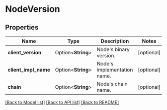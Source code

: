 # NodeVersion

## Properties

Name | Type | Description | Notes
------------ | ------------- | ------------- | -------------
**client_version** | Option<**String**> | Node's binary version. | [optional]
**client_impl_name** | Option<**String**> | Node's implementation name. | [optional]
**chain** | Option<**String**> | Node's chain name. | [optional]

[[Back to Model list]](../README.md#documentation-for-models) [[Back to API list]](../README.md#documentation-for-api-endpoints) [[Back to README]](../README.md)


